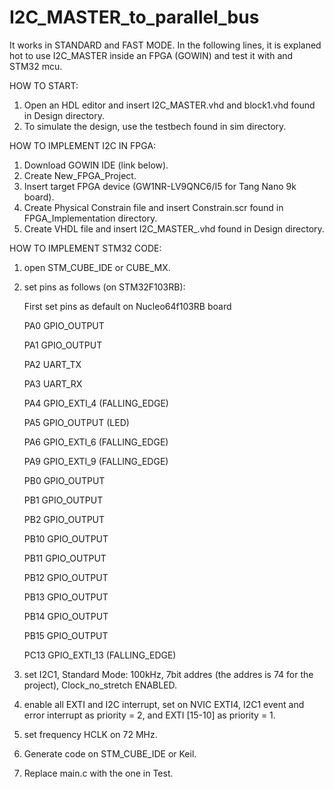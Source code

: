 # I2C_MASTER_to_parallel_bus
It works in STANDARD and FAST MODE.
In the following lines, it is explaned hot to use I2C_MASTER inside an FPGA (GOWIN) and test it with and STM32 mcu.

HOW TO START:

1) Open an HDL editor and insert I2C_MASTER.vhd and block1.vhd found in Design directory.
2) To simulate the design, use the testbech found in sim directory.

HOW TO IMPLEMENT I2C IN FPGA:

1) Download GOWIN IDE (link below).
2) Create New_FPGA_Project.
3) Insert target FPGA device (GW1NR-LV9QNC6/I5 for Tang Nano 9k board).
4) Create Physical Constrain file and insert Constrain.scr found in FPGA_Implementation directory.
5) Create VHDL file and insert I2C_MASTER_.vhd found in Design directory.

HOW TO IMPLEMENT STM32 CODE:

1) open STM_CUBE_IDE or CUBE_MX.
2) set pins as follows (on STM32F103RB):
   
   First set pins as default on Nucleo64f103RB board
   
   PA0 GPIO_OUTPUT

   PA1 GPIO_OUTPUT

   PA2 UART_TX

   PA3 UART_RX

   PA4 GPIO_EXTI_4 (FALLING_EDGE)

   PA5 GPIO_OUTPUT (LED)

   PA6 GPIO_EXTI_6 (FALLING_EDGE)

   PA9 GPIO_EXTI_9 (FALLING_EDGE)

   PB0 GPIO_OUTPUT

   PB1 GPIO_OUTPUT

   PB2 GPIO_OUTPUT

   PB10 GPIO_OUTPUT

   PB11 GPIO_OUTPUT

   PB12 GPIO_OUTPUT

   PB13 GPIO_OUTPUT

   PB14 GPIO_OUTPUT

   PB15 GPIO_OUTPUT

   PC13 GPIO_EXTI_13 (FALLING_EDGE)

3) set I2C1, Standard Mode: 100kHz, 7bit addres (the addres is 74 for the project), Clock_no_stretch ENABLED.
4) enable all EXTI and I2C interrupt, set on NVIC EXTI4, I2C1 event and error interrupt as priority = 2, and EXTI [15-10] as priority = 1.
5) set frequency HCLK on 72 MHz.
6) Generate code on STM_CUBE_IDE or Keil.
7) Replace main.c with the one in Test.
